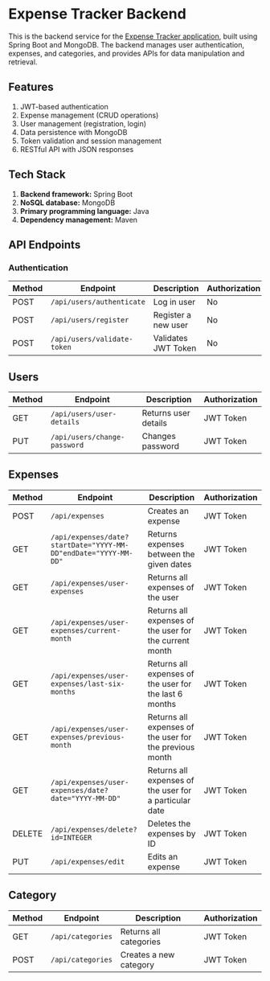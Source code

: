 # Expense Tracker Backend
This is the backend service for the [Expense Tracker application](https://github.com/Chitin1627/expense-tracker-app), built using Spring Boot and MongoDB. The backend manages user authentication, expenses, and categories, and provides APIs for data manipulation and retrieval.

## Features
  1) JWT-based authentication
  2) Expense management (CRUD operations)
  3) User management (registration, login)
  4) Data persistence with MongoDB
  5) Token validation and session management
  6) RESTful API with JSON responses

## Tech Stack
  1) **Backend framework:** Spring Boot
  2) **NoSQL database:** MongoDB
  3) **Primary programming language:** Java
  4) **Dependency management:** Maven

## API Endpoints

### Authentication

| Method | Endpoint        | Description               | Authorization |
|--------|-----------------|---------------------------|---------------|
| POST   | `/api/users/authenticate`     | Log in user                | No            |
| POST   | `/api/users/register`  | Register a new user        | No            |
| POST   | `/api/users/validate-token` | Validates JWT Token | No |

## Users

| Method | Endpoint        | Description               | Authorization |
|--------|-----------------|---------------------------|---------------|
| GET   | `/api/users/user-details`     | Returns user details             | JWT Token            |
| PUT   | `/api/users/change-password`  | Changes password      | JWT Token            |

## Expenses
| Method | Endpoint        | Description               | Authorization |
|--------|-----------------|---------------------------|---------------|
| POST   | `/api/expenses`     | Creates an expense            | JWT Token            |
| GET    | `/api/expenses/date?startDate="YYYY-MM-DD"endDate="YYYY-MM-DD"`  | Returns expenses between the given dates    | JWT Token            |
| GET    | `/api/expenses/user-expenses` | Returns all expenses of the user | JWT Token |
| GET    | `/api/expenses/user-expenses/current-month` | Returns all expenses of the user for the current month | JWT Token |
| GET    | `/api/expenses/user-expenses/last-six-months` | Returns all expenses of the user for the last 6 months | JWT Token |
| GET    | `/api/expenses/user-expenses/previous-month` | Returns all expenses of the user for the previous month | JWT Token |  
| GET    | `/api/expenses/user-expenses/date?date="YYYY-MM-DD"` | Returns all expenses of the user for a particular date | JWT Token | 
| DELETE    | `/api/expenses/delete?id=INTEGER` | Deletes the expenses by ID | JWT Token | 
| PUT    | `/api/expenses/edit` | Edits an expense | JWT Token |

## Category
| Method | Endpoint        | Description               | Authorization |
|--------|-----------------|---------------------------|---------------|
| GET   | `/api/categories`     | Returns all categories         | JWT Token            |
| POST   | `/api/categories`   | Creates a new category    | JWT Token            |
